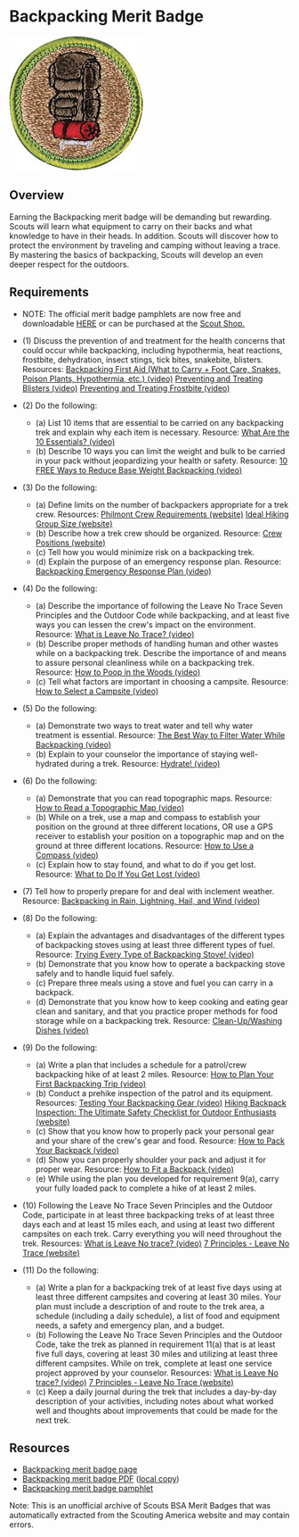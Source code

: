 

# Backpacking Merit Badge

![Backpacking Merit Badge](images/backpacking-merit-badge.jpg)

## Overview



Earning the Backpacking merit badge will be demanding but rewarding. Scouts will learn what equipment to carry on their backs and what knowledge to have in their heads. In addition. Scouts will discover how to protect the environment by traveling and camping without leaving a trace. By mastering the basics of backpacking, Scouts will develop an even deeper respect for the outdoors.

## Requirements

* NOTE:  The official merit badge pamphlets are now free and downloadable  [HERE](https://filestore.scouting.org/filestore/Merit_Badge_ReqandRes/Pamphlets/Backpacking.pdf) or can be purchased at the [Scout Shop.](https://www.scoutshop.org/)
* (1) Discuss the prevention of and treatment for the health concerns that could occur while backpacking, including hypothermia, heat reactions, frostbite, dehydration, insect stings, tick bites, snakebite, blisters. Resources:  [Backpacking First Aid (What to Carry + Foot Care, Snakes, Poison Plants, Hypothermia, etc.) (video)](https://youtu.be/nxExCQiWa_U?si=E-FC1vbHZYI0vxhb)  [Preventing and Treating Blisters (video)](https://youtu.be/lIvLRG31MZI?si=Y7vTYYNYNzcl_MV2)  [Preventing and Treating Frostbite (video)](https://youtu.be/GHN8008brQw?si=MVUMbLRpSWLSkOZP)
* (2) Do the following:
    * (a) List 10 items that are essential to be carried on any backpacking trek and explain why each item is necessary. Resource: [What Are the 10 Essentials? (video)](https://youtu.be/J-Ae6OKjb6I?si=Ee6rn5JtoCrwtTFo)
    * (b) Describe 10 ways you can limit the weight and bulk to be carried in your pack without jeopardizing your health or safety. Resource: [ 10 FREE Ways to Reduce Base Weight Backpacking (video)](https://youtu.be/Sg8-Urd6_JY?si=jti50ZHuKFyKyxNg)


* (3) Do the following:
    * (a) Define limits on the number of backpackers appropriate for a trek crew. Resources: [Philmont Crew Requirements (website)](https://www.philmontscoutranch.org/treks/trekrequirements/crewrequirements/) [Ideal Hiking Group Size (website)](https://www.trailhiking.com.au/preparation/hiking-group-size/?srsltid=AfmBOooFYNMZTHANda2SBQWKHvaJuAW22YjziY4GhHYZ5vizsVquuu9D)
    * (b) Describe how a trek crew should be organized. Resource: [Crew Positions (website)](https://www.philmontscoutranch.org/treks/trek-resources/crew-positions/)
    * (c) Tell how you would minimize risk on a backpacking trek.
    * (d) Explain the purpose of an emergency response plan. Resource: [Backpacking Emergency Response Plan (video)](https://youtu.be/kypwGloorRk?si=EU5OPuV3A5yDbfx8)


* (4) Do the following:
    * (a) Describe the importance of following the Leave No Trace Seven Principles and the Outdoor Code while backpacking, and at least five ways you can lessen the crew's impact on the environment. Resource: [What is Leave No Trace? (video)](https://youtu.be/Rpq01rO9ZR0?si=YIELlDJ5aYqUmUi9)
    * (b) Describe proper methods of handling human and other wastes while on a backpacking trek. Describe the importance of and means to assure personal cleanliness while on a backpacking trek. Resource: [How to Poop in the Woods (video)](https://youtu.be/Dk2k1QEyY7U?si=f4XaWPIgmh29_Cm9)
    * (c) Tell what factors are important in choosing a campsite. Resource: [How to Select a Campsite (video)](https://youtu.be/dfpE0x6xTPU?si=op4Dp7UgoJk-qcNw)


* (5) Do the following:
    * (a) Demonstrate two ways to treat water and tell why water treatment is essential. Resource: [The Best Way to Filter Water While Backpacking (video)](https://youtu.be/DIZz3iiZ2TY?si=krQx2K9GtsjHx1Lh)
    * (b) Explain to your counselor the importance of staying well-hydrated during a trek. Resource: [Hydrate! (video)](https://youtu.be/zeZ--U2-Vz8?si=H86Y5a0Ac38NmuCb)


* (6) Do the following:
    * (a) Demonstrate that you can read topographic maps. Resource: [How to Read a Topographic Map (video)](https://youtu.be/CoVcRxza8nI?si=_vx1M7g51M2l_j4a)
    * (b) While on a trek, use a map and compass to establish your position on the ground at three different locations, OR use a GPS receiver to establish your position on a topographic map and on the ground at three different locations. Resource: [How to Use a Compass (video)](https://youtu.be/0cF0ovA3FtY?si=o6nQlPuwNkbBJhwu)
    * (c) Explain how to stay found, and what to do if you get lost. Resource: [What to Do If You Get Lost (video)](https://youtu.be/dq6fq-XdgUk?si=jzJ2anuQ7AwWrb3c)


* (7) Tell how to properly prepare for and deal with inclement weather. Resource:  [Backpacking in Rain, Lightning, Hail, and Wind (video)](https://youtu.be/J4atUCcf4p0?si=E5kHrCGO6P7evExq)
* (8) Do the following:
    * (a) Explain the advantages and disadvantages of the different types of backpacking stoves using at least three different types of fuel. Resource: [Trying Every Type of Backpacking Stove! (video)](https://youtu.be/DQdhvnXX8PM?si=-H_SQQdh77r70fb1)
    * (b) Demonstrate that you know how to operate a backpacking stove safely and to handle liquid fuel safely.
    * (c) Prepare three meals using a stove and fuel you can carry in a backpack.
    * (d) Demonstrate that you know how to keep cooking and eating gear clean and sanitary, and that you practice proper methods for food storage while on a backpacking trek. Resource: [Clean-Up/Washing Dishes (video)](https://youtu.be/NNcu_Ujoiv4?si=ZZtSZLYJ73an86nj)


* (9) Do the following:
    * (a) Write a plan that includes a schedule for a patrol/crew backpacking hike of at least 2 miles. Resource: [How to Plan Your First Backpacking Trip (video)](https://youtu.be/O1vtZSKr0pE?si=Uq1SBhiCqqT3OT_M)
    * (b) Conduct a prehike inspection of the patrol and its equipment. Resources: [Testing Your Backpacking Gear (video)](https://youtu.be/60iYJZoWBMA?si=uxYhraK_ZP3kNRAP) [Hiking Backpack Inspection: The Ultimate Safety Checklist for Outdoor Enthusiasts (website)](https://nomadisbeautiful.com/travel-blogs/hiking-backpack-inspection-checklist/)
    * (c) Show that you know how to properly pack your personal gear and your share of the crew's gear and food. Resource: [How to Pack Your Backpack (video)](https://youtu.be/jBDido6uX9k?si=0eooOD1d3NvRP9Bb)
    * (d) Show you can properly shoulder your pack and adjust it for proper wear. Resource: [How to Fit a Backpack (video)](https://youtu.be/0SGiGZlppMM?si=yf56DI_9Z9n7og8F)
    * (e) While using the plan you developed for requirement 9(a), carry your fully loaded pack to complete a hike of at least 2 miles.


* (10) Following the Leave No Trace Seven Principles and the Outdoor Code, participate in at least three backpacking treks of at least three days each and at least 15 miles each, and using at least two different campsites on each trek. Carry everything you will need throughout the trek. Resources:  [What is Leave No trace?  (video)](https://youtu.be/Rpq01rO9ZR0?si=hjjnThExBUjG0aIW)  [7 Principles - Leave No Trace (website)](https://lnt.org/why/7-principles/)
* (11) Do the following:
    * (a) Write a plan for a backpacking trek of at least five days using at least three different campsites and covering at least 30 miles. Your plan must include a description of and route to the trek area, a schedule (including a daily schedule), a list of food and equipment needs, a safety and emergency plan, and a budget.
    * (b) Following the Leave No Trace Seven Principles and the Outdoor Code, take the trek as planned in requirement 11(a) that is at least five full days, covering at least 30 miles and utilizing at least three different campsites. While on trek, complete at least one service project approved by your counselor. Resources: [What is Leave No trace? (video)](https://youtu.be/Rpq01rO9ZR0?si=hjjnThExBUjG0aIW) [7 Principles - Leave No Trace (website)](https://lnt.org/why/7-principles/)
    * (c) Keep a daily journal during the trek that includes a day-by-day description of your activities, including notes about what worked well and thoughts about improvements that could be made for the next trek.




## Resources

- [Backpacking merit badge page](https://www.scouting.org/merit-badges/backpacking/)
- [Backpacking merit badge PDF](https://filestore.scouting.org/filestore/Merit_Badge_ReqandRes/Pamphlets/Backpacking.pdf) ([local copy](files/backpacking-merit-badge.pdf))
- [Backpacking merit badge pamphlet](https://www.scoutshop.org/bsa-backpacking-merit-badge-pamphlet-661588.html)

Note: This is an unofficial archive of Scouts BSA Merit Badges that was automatically extracted from the Scouting America website and may contain errors.